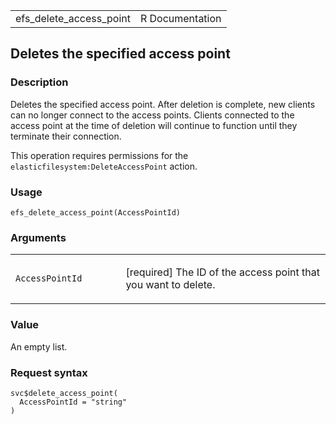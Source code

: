 <table style="width: 100%;">
<tbody>
<tr class="odd">
<td>efs_delete_access_point</td>
<td style="text-align: right;">R Documentation</td>
</tr>
</tbody>
</table>

## Deletes the specified access point

### Description

Deletes the specified access point. After deletion is complete, new
clients can no longer connect to the access points. Clients connected to
the access point at the time of deletion will continue to function until
they terminate their connection.

This operation requires permissions for the
`elasticfilesystem:DeleteAccessPoint` action.

### Usage

    efs_delete_access_point(AccessPointId)

### Arguments

<table>
<colgroup>
<col style="width: 35%" />
<col style="width: 65%" />
</colgroup>
<tbody>
<tr class="odd">
<td><code
id="efs_delete_access_point_:_AccessPointId">AccessPointId</code></td>
<td><p>[required] The ID of the access point that you want to
delete.</p></td>
</tr>
</tbody>
</table>

### Value

An empty list.

### Request syntax

    svc$delete_access_point(
      AccessPointId = "string"
    )
